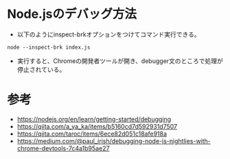 # Node.jsのデバッグ方法
* 以下のようにinspect-brkオプションをつけてコマンド実行できる。
```
node --inspect-brk index.js
```
* 実行すると、Chromeの開発者ツールが開き、debugger文のところで処理が停止されている。


# 参考
* https://nodejs.org/en/learn/getting-started/debugging
* https://qiita.com/a_ya_ka/items/b5160cd7d592931d7507
* https://qiita.com/taroc/items/6ece82d051c18afe918a
* https://medium.com/@paul_irish/debugging-node-js-nightlies-with-chrome-devtools-7c4a1b95ae27
